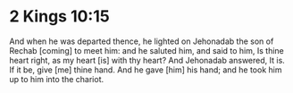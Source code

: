 # 2 Kings 10:15

And when he was departed thence, he lighted on Jehonadab the son of Rechab [coming] to meet him: and he saluted him, and said to him, Is thine heart right, as my heart [is] with thy heart? And Jehonadab answered, It is. If it be, give [me] thine hand. And he gave [him] his hand; and he took him up to him into the chariot.